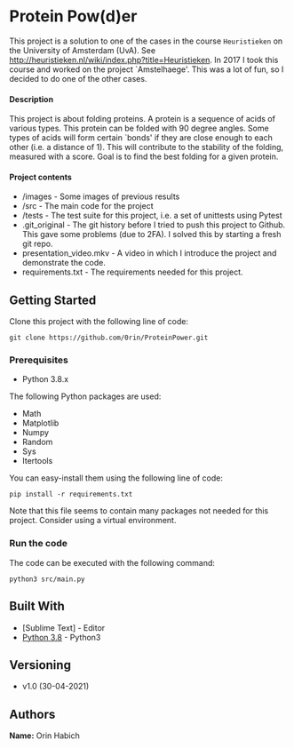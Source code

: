 # Protein Pow(d)er
This project is a solution to one of the cases in the course `Heuristieken` on the University of
Amsterdam (UvA). See <http://heuristieken.nl/wiki/index.php?title=Heuristieken>. In 2017 I took this course and worked on the project `Amstelhaege'. This was a lot of fun, so I decided to do one of the other cases.


#### Description
This project is about folding proteins. A protein is a sequence of acids of various types. This protein can be folded with 90 degree angles. Some types of acids will form certain  `bonds' if they are close enough to each other (i.e. a distance of 1). This will contribute to the stability of the folding, measured with a score. Goal is to find the best folding for a given protein.


#### Project contents

- /images - Some images of previous results
- /src - The main code for the project
- /tests - The test suite for this project, i.e. a set of unittests using Pytest
- .git_original - The git history before I tried to push this project to Github. This gave some problems (due to 2FA). I solved this by starting a fresh git repo.
- presentation_video.mkv - A video in which I introduce the project and demonstrate the code.
- requirements.txt - The requirements needed for this project.

## Getting Started

Clone this project with the following line of code:
```
git clone https://github.com/0rin/ProteinPower.git
```

### Prerequisites

- Python 3.8.x

The following Python packages are used:
  - Math
  - Matplotlib
  - Numpy
  - Random
  - Sys
  - Itertools

You can easy-install them using the following line of code:
```
pip install -r requirements.txt
```
Note that this file seems to contain many packages not needed for this project. Consider using a virtual environment.

### Run the code

The code can be executed with the following command:
```
python3 src/main.py
```

## Built With

- [Sublime Text] - Editor
- [Python 3.8](https://docs.python.org/3/) - Python3


## Versioning

- v1.0 (30-04-2021)


## Authors

**Name:** Orin Habich
